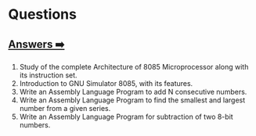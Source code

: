 # Questions

## [Answers ➡️](./CO_ans.md)

 1. Study of the complete Architecture of 8085 Microprocessor along with its instruction set.
 2. Introduction to GNU Simulator 8085, with its features.
 3. Write an Assembly Language Program to add N consecutive numbers.
 4. Write an Assembly Language Program to find the smallest and largest number from a given series.
 5. Write an Assembly Language Program for subtraction of two 8-bit numbers.
